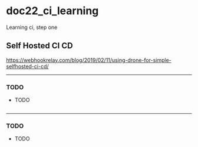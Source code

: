 # doc22_ci_learning
Learning ci, step one

## Self Hosted CI CD

https://webhookrelay.com/blog/2019/02/11/using-drone-for-simple-selfhosted-ci-cd/

--------
### TODO
 - TODO

```
```


--------
### TODO
 - TODO
 
```
```
